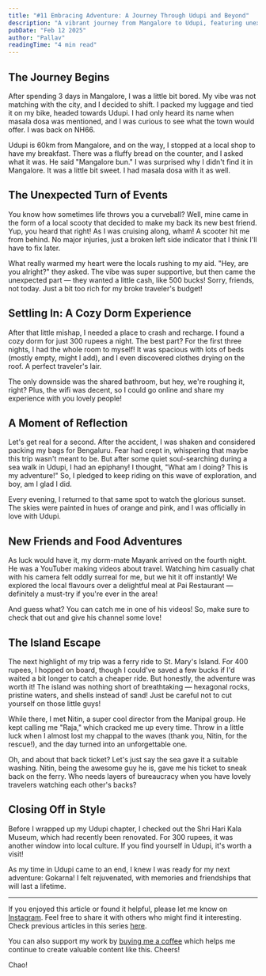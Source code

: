 ```yaml
---
title: "#11 Embracing Adventure: A Journey Through Udupi and Beyond"
description: "A vibrant journey from Mangalore to Udupi, featuring unexpected encounters, peaceful moments by the sea, newfound friendships, and an unforgettable adventure to St. Mary's Island."
pubDate: "Feb 12 2025"
author: "Pallav"
readingTime: "4 min read"
---
```


## The Journey Begins

After spending 3 days in Mangalore, I was a little bit bored. My vibe was not matching with the city, and I decided to shift. I packed my luggage and tied it on my bike, headed towards Udupi. I had only heard its name when masala dosa was mentioned, and I was curious to see what the town would offer. I was back on NH66.

Udupi is 60km from Mangalore, and on the way, I stopped at a local shop to have my breakfast. There was a fluffy bread on the counter, and I asked what it was. He said "Mangalore bun." I was surprised why I didn't find it in Mangalore. It was a little bit sweet. I had masala dosa with it as well.

## The Unexpected Turn of Events

You know how sometimes life throws you a curveball? Well, mine came in the form of a local scooty that decided to make my back its new best friend. Yup, you heard that right! As I was cruising along, wham! A scooter hit me from behind. No major injuries, just a broken left side indicator that I think I'll have to fix later.

What really warmed my heart were the locals rushing to my aid. "Hey, are you alright?" they asked. The vibe was super supportive, but then came the unexpected part — they wanted a little cash, like 500 bucks! Sorry, friends, not today. Just a bit too rich for my broke traveler's budget!

## Settling In: A Cozy Dorm Experience

After that little mishap, I needed a place to crash and recharge. I found a cozy dorm for just 300 rupees a night. The best part? For the first three nights, I had the whole room to myself! It was spacious with lots of beds (mostly empty, might I add), and I even discovered clothes drying on the roof. A perfect traveler's lair.

The only downside was the shared bathroom, but hey, we're roughing it, right? Plus, the wifi was decent, so I could go online and share my experience with you lovely people!

## A Moment of Reflection

Let's get real for a second. After the accident, I was shaken and considered packing my bags for Bengaluru. Fear had crept in, whispering that maybe this trip wasn't meant to be. But after some quiet soul-searching during a sea walk in Udupi, I had an epiphany! I thought, "What am I doing? This is my adventure!" So, I pledged to keep riding on this wave of exploration, and boy, am I glad I did.

Every evening, I returned to that same spot to watch the glorious sunset. The skies were painted in hues of orange and pink, and I was officially in love with Udupi.

## New Friends and Food Adventures

As luck would have it, my dorm-mate Mayank arrived on the fourth night. He was a YouTuber making videos about travel. Watching him casually chat with his camera felt oddly surreal for me, but we hit it off instantly! We explored the local flavours over a delightful meal at Pai Restaurant — definitely a must-try if you're ever in the area!

And guess what? You can catch me in one of his videos! So, make sure to check that out and give his channel some love!

## The Island Escape

The next highlight of my trip was a ferry ride to St. Mary's Island. For 400 rupees, I hopped on board, though I could've saved a few bucks if I'd waited a bit longer to catch a cheaper ride. But honestly, the adventure was worth it! The island was nothing short of breathtaking — hexagonal rocks, pristine waters, and shells instead of sand! Just be careful not to cut yourself on those little guys!

While there, I met Nitin, a super cool director from the Manipal group. He kept calling me "Raja," which cracked me up every time. Throw in a little luck when I almost lost my chappal to the waves (thank you, Nitin, for the rescue!), and the day turned into an unforgettable one.

Oh, and about that back ticket? Let's just say the sea gave it a suitable washing. Nitin, being the awesome guy he is, gave me his ticket to sneak back on the ferry. Who needs layers of bureaucracy when you have lovely travelers watching each other's backs?

## Closing Off in Style

Before I wrapped up my Udupi chapter, I checked out the Shri Hari Kala Museum, which had recently been renovated. For 300 rupees, it was another window into local culture. If you find yourself in Udupi, it's worth a visit!

As my time in Udupi came to an end, I knew I was ready for my next adventure: Gokarna! I felt rejuvenated, with memories and friendships that will last a lifetime.

---

If you enjoyed this article or found it helpful, please let me know on [Instagram](https://www.instagram.com/pallav_jha26/). Feel free to share it with others who might find it interesting. Check previous articles in this series [here](/blog).

You can also support my work by [buying me a coffee](https://buymeacoffee.com/pallavjha) which helps me continue to create valuable content like this. Cheers!

Chao!